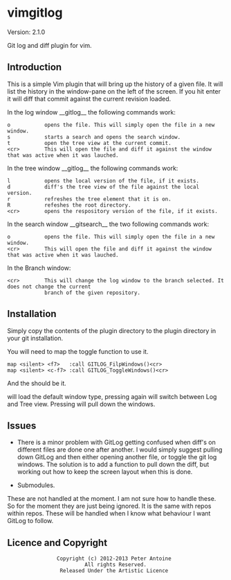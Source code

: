 vimgitlog
=========

Version: 2.1.0

Git log and diff plugin for vim.

Introduction
------------

This is a simple Vim plugin that will bring up the history of a given file. It will list the history
in the window-pane on the left of the screen. If you hit enter it will diff that commit against the
current revision loaded.

In the log window \_\_gitlog\_\_ the following commands work:

    o			opens the file. This will simply open the file in a new window.
    s			starts a search and opens the search window.
	t           open the tree view at the current commit.
	<cr>		This will open the file and diff it against the window that was active when it was lauched.

In the tree window \_\_gitlog\_\_ the following commands work:

    l			opens the local version of the file, if it exists.
    d			diff's the tree view of the file against the local version.
	r			refreshes the tree element that it is on.
	R			refeshes the root directory.
	<cr>		opens the respository version of the file, if it exists.

In the search window \_\_gitsearch\_\_ the two following commands work:

    o			opens the file. This will simply open the file in a new window.
	<cr>		This will open the file and diff it against the window that was active when it was lauched.

In the Branch window:

    <cr>        This will change the log window to the branch selected. It does not change the current
	            branch of the given repository.

Installation
------------

Simply copy the contents of the plugin directory to the plugin directory in your git installation.

You will need to map the toggle function to use it.

    map <silent> <f7>   :call GITLOG_FilpWindows()<cr>
    map <silent> <c-f7> :call GITLOG_ToggleWindows()<cr>

And the should be it.

<F7> will load the default window type, pressing again will switch between Log and Tree view. Pressing
<c-F7> will pull down the windows.

Issues
------

- There is a minor problem with GitLog getting confused when diff's on different files are done one after
another. I would simply suggest pulling down GitLog and then either opening another file, or toggle the
git log windows. The solution is to add a function to pull down the diff, but working out how to keep the
screen layout when this is done.

- Submodules.  

These are not handled at the moment. I am not sure how to handle these. So for the moment they are just
being ignored. It is the same with repos within repos. These will be handled when I know what behaviour
I want GitLog to follow.

Licence and Copyright
---------------------
                    Copyright (c) 2012-2013 Peter Antoine
                             All rights Reserved.
                     Released Under the Artistic Licence

